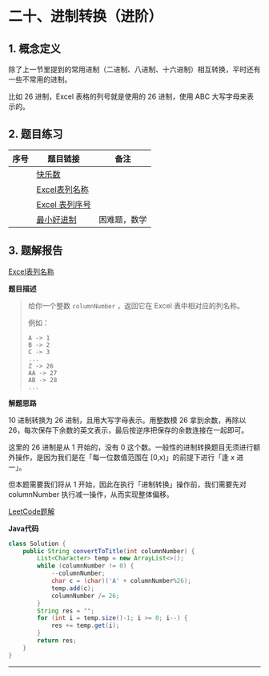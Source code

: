 # 二十、进制转换（进阶）

## 1. 概念定义

除了上一节里提到的常用进制（二进制、八进制、十六进制）相互转换，平时还有一些不常用的进制。

比如 26 进制，Excel 表格的列号就是使用的 26 进制，使用 ABC 大写字母来表示的。

## 2. 题目练习

| 序号 | 题目链接                                                     | 备注         |
| ---- | ------------------------------------------------------------ | ------------ |
|      | [快乐数](https://leetcode-cn.com/problems/happy-number/)     |              |
|      | [ Excel表列名称](https://leetcode-cn.com/problems/excel-sheet-column-title/) |              |
|      | [ Excel 表列序号](https://leetcode-cn.com/problems/excel-sheet-column-number/) |              |
|      | [ 最小好进制](https://leetcode-cn.com/problems/smallest-good-base/) | 困难题，数学 |

## 3. 题解报告

[Excel表列名称](https://leetcode-cn.com/problems/excel-sheet-column-title/)

**题目描述**

> 给你一个整数 `columnNumber` ，返回它在 Excel 表中相对应的列名称。
>
> 例如：
>
> ```
> A -> 1
> B -> 2
> C -> 3
> ...
> Z -> 26
> AA -> 27
> AB -> 28 
> ...
> ```

**解题思路**

10 进制转换为 26 进制，且用大写字母表示。用整数模 26 拿到余数，再除以 26，每次保存下余数的英文表示，最后按逆序把保存的余数连接在一起即可。

这里的 26 进制是从 1 开始的，没有 0 这个数。一般性的进制转换题目无须进行额外操作，是因为我们是在「每一位数值范围在 [0,x)」的前提下进行「逢 *x* 进一」。

但本题需要我们将从 1 开始，因此在执行「进制转换」操作前，我们需要先对 columnNumber 执行减一操作，从而实现整体偏移。

[LeetCode题解](https://leetcode.cn/problems/excel-sheet-column-title/solutions/849680/gong-shui-san-xie-cong-1-kai-shi-de-26-j-g2ur/) 

**Java代码**

```java
class Solution {
    public String convertToTitle(int columnNumber) {
        List<Character> temp = new ArrayList<>();
        while (columnNumber != 0) {
            --columnNumber;
            char c = (char)('A' + columnNumber%26);
            temp.add(c);
            columnNumber /= 26;
        }
        String res = "";
        for (int i = temp.size()-1; i >= 0; i--) {
            res += temp.get(i);
        }
        return res;
    }
}
```

---